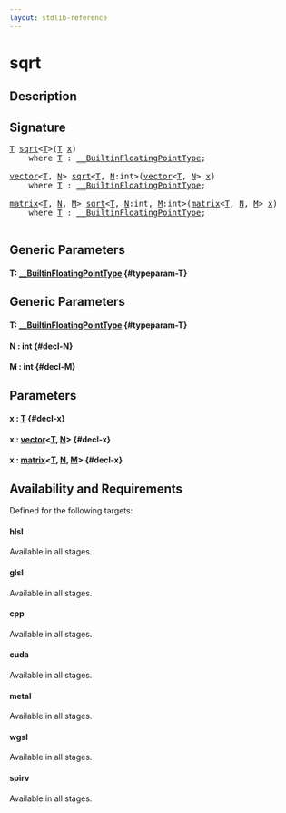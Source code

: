 ```yaml
---
layout: stdlib-reference
---
```


# sqrt

## Description





## Signature 

<pre>
<a href="/stdlib-reference/global-decls/sqrt#typeparam-T" class="code_type">T</a> <a href="/stdlib-reference/global-decls/sqrt">sqrt</a>&lt;<a href="/stdlib-reference/global-decls/sqrt#typeparam-T" class="code_type">T</a>&gt;(<a href="/stdlib-reference/global-decls/sqrt#typeparam-T" class="code_type">T</a> <a href="/stdlib-reference/global-decls/sqrt#decl-x" class="code_param">x</a>)
    <span class='code_keyword'>where</span> <a href="/stdlib-reference/global-decls/sqrt#typeparam-T" class="code_type">T</a> : <a href="/stdlib-reference/interfaces/BuiltinFloatingPointType/index">__BuiltinFloatingPointType</a>;

<a href="/stdlib-reference/types/vector/index">vector</a>&lt;<a href="/stdlib-reference/types/vector/index#typeparam-T" class="code_type">T</a>, <a href="/stdlib-reference/types/vector/index#decl-N" class="code_var">N</a>&gt; <a href="/stdlib-reference/global-decls/sqrt">sqrt</a>&lt;<a href="/stdlib-reference/global-decls/sqrt#typeparam-T" class="code_type">T</a>, <a href="/stdlib-reference/global-decls/sqrt#decl-N" class="code_var">N</a>:int&gt;(<a href="/stdlib-reference/types/vector/index">vector</a>&lt;<a href="/stdlib-reference/types/vector/index#typeparam-T" class="code_type">T</a>, <a href="/stdlib-reference/types/vector/index#decl-N" class="code_var">N</a>&gt; <a href="/stdlib-reference/global-decls/sqrt#decl-x" class="code_param">x</a>)
    <span class='code_keyword'>where</span> <a href="/stdlib-reference/global-decls/sqrt#typeparam-T" class="code_type">T</a> : <a href="/stdlib-reference/interfaces/BuiltinFloatingPointType/index">__BuiltinFloatingPointType</a>;

<a href="/stdlib-reference/types/matrix/index">matrix</a>&lt;<a href="/stdlib-reference/types/matrix/T" class="code_type">T</a>, <a href="/stdlib-reference/types/matrix/index#decl-N" class="code_var">N</a>, <a href="/stdlib-reference/types/matrix/index#decl-M" class="code_var">M</a>&gt; <a href="/stdlib-reference/global-decls/sqrt">sqrt</a>&lt;<a href="/stdlib-reference/global-decls/sqrt#typeparam-T" class="code_type">T</a>, <a href="/stdlib-reference/global-decls/sqrt#decl-N" class="code_var">N</a>:int, <a href="/stdlib-reference/global-decls/sqrt#decl-M" class="code_var">M</a>:int&gt;(<a href="/stdlib-reference/types/matrix/index">matrix</a>&lt;<a href="/stdlib-reference/types/matrix/T" class="code_type">T</a>, <a href="/stdlib-reference/types/matrix/index#decl-N" class="code_var">N</a>, <a href="/stdlib-reference/types/matrix/index#decl-M" class="code_var">M</a>&gt; <a href="/stdlib-reference/global-decls/sqrt#decl-x" class="code_param">x</a>)
    <span class='code_keyword'>where</span> <a href="/stdlib-reference/global-decls/sqrt#typeparam-T" class="code_type">T</a> : <a href="/stdlib-reference/interfaces/BuiltinFloatingPointType/index">__BuiltinFloatingPointType</a>;

</pre>

## Generic Parameters

#### T: [\_\_BuiltinFloatingPointType](/stdlib-reference/interfaces/BuiltinFloatingPointType/index) {#typeparam-T}

## Generic Parameters

#### T: [\_\_BuiltinFloatingPointType](/stdlib-reference/interfaces/BuiltinFloatingPointType/index) {#typeparam-T}
#### N  : int {#decl-N}
#### M  : int {#decl-M}

## Parameters

#### x  : [T](/stdlib-reference/global-decls/sqrt#typeparam-T) {#decl-x}
#### x  : [vector](/stdlib-reference/types/vector/index)\<[T](/stdlib-reference/types/vector/index#typeparam-T), [N](/stdlib-reference/types/vector/index#decl-N)\> {#decl-x}
#### x  : [matrix](/stdlib-reference/types/matrix/index)\<[T](/stdlib-reference/types/matrix/T), [N](/stdlib-reference/types/matrix/index#decl-N), [M](/stdlib-reference/types/matrix/index#decl-M)\> {#decl-x}

## Availability and Requirements

Defined for the following targets:

#### hlsl
Available in all stages.

#### glsl
Available in all stages.

#### cpp
Available in all stages.

#### cuda
Available in all stages.

#### metal
Available in all stages.

#### wgsl
Available in all stages.

#### spirv
Available in all stages.



